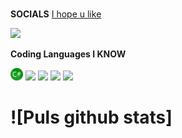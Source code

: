 <img src="" style="border-radius: 75%;">

**SOCIALS**
<a href="https://discord.bio/p/Puls">I hope u like</a> 

<code><img height="20" src="https://user-images.githubusercontent.com/71470681/96876612-aac16780-1446-11eb-89c5-07799ed85ccd.png"></code>

**Coding Languages I KNOW**

<code><img height="20" src="https://raw.githubusercontent.com/github/explore/80688e429a7d4ef2fca1e82350fe8e3517d3494d/topics/csharp/csharp.png"></code>
<code><img height="20" src="https://user-images.githubusercontent.com/71470681/96875385-27ebdd00-1445-11eb-884c-472ce5f82732.png"></code>
<code><img height="20" src="https://user-images.githubusercontent.com/71470681/97336590-9077f700-1855-11eb-983a-8b1f1a22a0c6.jpg"></code>
<code><img height="20" src="https://user-images.githubusercontent.com/71470681/97336583-8f46ca00-1855-11eb-90fb-395fc8128d4e.png"></code>
<code><img height="20" src="https://user-images.githubusercontent.com/71470681/97337455-b0f48100-1856-11eb-8249-7704ccd1648e.jpg"></code>

# ![Puls github stats]
